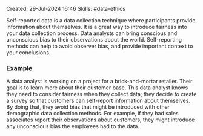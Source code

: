 Created: 29-Jul-2024 16:46
Skills: #data-ethics

Self-reported data is a data collection technique where participants provide information about themselves. It is a great way to introduce fairness into your data collection process. Data analysts can bring conscious and unconscious bias to their observations about the world. Self-reporting methods can help to avoid observer bias, and provide important context to your conclusions.
### Example
A data analyst is working on a project for a brick-and-mortar retailer. Their goal is to learn more about their customer base. This data analyst knows they need to consider fairness when they collect data; they decide to create a survey so that customers can self-report information about themselves. By doing that, they avoid bias that might be introduced with other demographic data collection methods. For example, if they had sales associates report their observations about customers, they might introduce any unconscious bias the employees had to the data.
